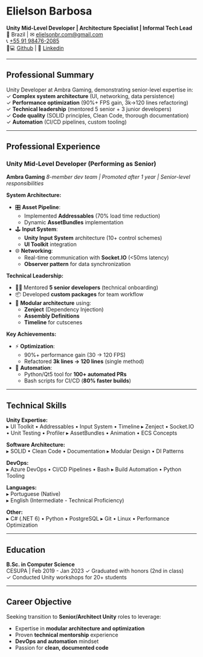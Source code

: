 # **Elielson Barbosa**  
**Unity Mid-Level Developer | Architecture Specialist | Informal Tech Lead**  
📍 Brazil | ✉ [elielsonbr.com@gmail.com](mailto:elielsonbr.com@gmail.com)  
📞 [+55 91 98476-2085](https://api.whatsapp.com/send/?phone=5591982350030)  
👨💻 [Github](https://github.com/Elielson68) | 👔 [Linkedin](https://www.linkedin.com/in/elielson-barbosa/)  

---

## **Professional Summary**  
Unity Developer at Ambra Gaming, demonstrating senior-level expertise in:  
✓ **Complex system architecture** (UI, networking, data persistence)  
✓ **Performance optimization** (90%+ FPS gain, 3k→120 lines refactoring)  
✓ **Technical leadership** (mentored 5 senior + 3 junior developers)  
✓ **Code quality** (SOLID principles, Clean Code, thorough documentation)  
✓ **Automation** (CI/CD pipelines, custom tooling)  

---

## **Professional Experience**  

### **Unity Mid-Level Developer (Performing as Senior)**  
**Ambra Gaming**
*8-member dev team | Promoted after 1 year | Senior-level responsibilities*  

**System Architecture:**  
- 🎛️ **Asset Pipeline**:  
  - Implemented **Addressables** (70% load time reduction)  
  - Dynamic **AssetBundles** implementation
- 🕹️ **Input System**:  
  - **Unity Input System** architecture (10+ control schemes)  
  - **UI Toolkit** integration
- 🌐 **Networking**:  
  - Real-time communication with **Socket.IO** (<50ms latency)  
  - **Observer pattern** for data synchronization

**Technical Leadership:**  
- 👨🏫 Mentored **5 senior developers** (technical onboarding)  
- 📦 Developed **custom packages** for team workflow
- 🧩 **Modular architecture** using:  
  - **Zenject** (Dependency Injection)  
  - **Assembly Definitions**  
  - **Timeline** for cutscenes

**Key Achievements:**  
- ⚡ **Optimization**:  
  - 90%+ performance gain (30 → 120 FPS)  
  - Refactored **3k lines → 120 lines** (single method)  
- 🤖 **Automation**:  
  - Python/Qt5 tool for **100+ automated PRs**  
  - Bash scripts for CI/CD (**80% faster builds**)  

---

## **Technical Skills**  

**Unity Expertise:**  
▸ UI Toolkit • Addressables • Input System • Timeline
▸ Zenject • Socket.IO • Unit Testing • Profiler
▸ AssetBundles • Animation • ECS Concepts

**Software Architecture:**  
▸ SOLID • Clean Code • Documentation
▸ Modular Design • DI Patterns

**DevOps:**  
▸ Azure DevOps • CI/CD Pipelines • Bash
▸ Build Automation • Python Tooling

**Languages:**  
▸ Portuguese (Native)  
▸ English (Intermediate - Technical Proficiency)

**Other:**  
▸ C# (.NET 6) • Python • PostgreSQL
▸ Git • Linux • Performance Optimization

---

## **Education**  
**B.Sc. in Computer Science**  
CESUPA | Feb 2019 - Jan 2023
✓ Graduated with honors (2nd in class)  
✓ Conducted Unity workshops for 20+ students

---

## **Career Objective**  
Seeking transition to **Senior/Architect Unity** roles to leverage:  
- Expertise in **modular architecture and optimization**  
- Proven **technical mentorship** experience
- **DevOps and automation** mindset
- Passion for **clean, documented code**  